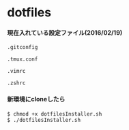 # dotfiles

#### 現在入れている設定ファイル(2016/02/19)

```
.gitconfig

.tmux.conf

.vimrc

.zshrc
```

#### 新環境にcloneしたら

```
$ chmod +x dotfilesInstaller.sh
$ ./dotfilesInstaller.sh
```

